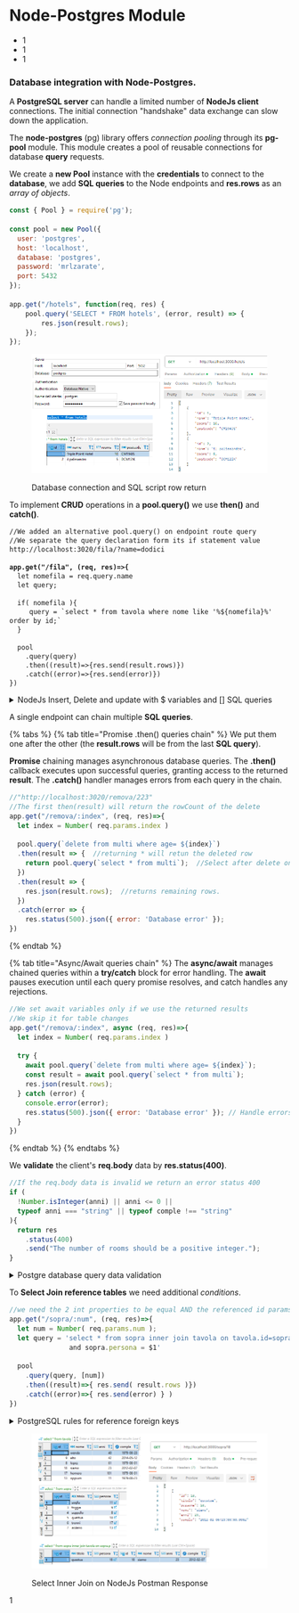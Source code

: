 # Node-Postgres Module

* 1
* 1
* 1

### Database integration with Node-Postgres.

A **PostgreSQL server** can handle a limited number of **NodeJs client** connections. The initial connection "handshake" data exchange can slow down the application.&#x20;

The **node-postgres** (pg) library offers _connection pooling_ through its **pg-pool** module. This module creates a pool of reusable connections for database **query** requests.

We create a **new Pool** instance with the **credentials** to connect to the **database**, we add **SQL queries** to the Node endpoints and **res.rows** as an _array of objects_.

```jsx
const { Pool } = require('pg');

const pool = new Pool({
  user: 'postgres',
  host: 'localhost',
  database: 'postgres',
  password: 'mrlzarate',
  port: 5432
});

app.get("/hotels", function(req, res) {
    pool.query('SELECT * FROM hotels', (error, result) => {
        res.json(result.rows);
    });
});
```

<figure><img src="../.gitbook/assets/DatabaseNodePooling.png" alt="" width="563"><figcaption><p>Database connection and SQL script row return</p></figcaption></figure>

To implement **CRUD** operations in a **pool.query()** we use **then()** and **catch()**.                                    &#x20;

<pre class="language-jsx"><code class="lang-jsx">//We added an alternative pool.query() on endpoint route query
//We separate the query declaration form its if statement value
http://localhost:3020/fila/?name=dodici
<strong>
</strong><strong>app.get("/fila", (req, res)=>{
</strong>  let nomefila = req.query.name
  let query;

  if( nomefila ){
     query = `select * from tavola where nome like '%${nomefila}%' order by id;`
  }

  pool
    .query(query)
    .then((result)=>{res.send(result.rows)})
    .catch((error)=>{res.send(error)})
})
</code></pre>

<details>

<summary>NodeJs Insert, Delete and update with $ variables and [] SQL queries</summary>

We separate the **query** and insert an array of **\[variables]** using **$**, based on their index.

```jsx
// $1/nome, $2/anni , $3/comple, we return the added row.
app.post("/insert", (req, res)=>{
  const {nome, anni, comple} = req.body
  
  let query=
    `Insert into tavola(nome, anni, comple) values( $1, $2, $3 ) returning *`

  pool
    .query( query, [nome, anni, comple] )
    .then( (result)=>{res.json(result.rows) })
    .catch( (error)=>{res.send(error) })
})
```

On **delete,** we return the deleted query using returning.

<pre class="language-jsx"><code class="lang-jsx"><strong>//If absent it will just deletewith no .rows
</strong><strong>app.get("/cancella/:index", (req, res)=>{
</strong>  let index = Number( req.params.index )

  let query=
      `delete from tavola where id=$1 returning * `

  pool
    .query( query, [index] )
    .then((result)=>{res.json(result.rows) })
    .catch((error)=>{res.send(error) })
})
</code></pre>

On **Update**, we can send a **patch** request, if a **key** is _not updated_ it will be **NULL**, and will return **error** if it's a **not null** key.

```jsx
//all empty req.body properties will update with NULL

app.patch("/scambia/:num", (req, res)=> {
  const { nome, anni, comple } = req.body
  const num = Number( req.params.num )

  let query= `UPDATE tavola SET nome=$1, anni=$2, comple=$3 WHERE id=$4`
  
  pool
    .query(query, [nome, anni, comple, num])
    .then((result) =>{ res.send("we have " + nome ) })
    .catch((e) =>{ res.send(e) });
});
```

</details>

A single endpoint can chain multiple **SQL queries**.

{% tabs %}
{% tab title="Promise .then() queries chain" %}
We put them one after the other (the **result.rows** will be from the last **SQL query**).

**Promise** chaining manages asynchronous database queries.                                                                                   The **.then()** callback executes upon successful queries, granting access to the returned **result**. The **.catch()** handler manages errors from each query in the chain.

```jsx
//"http://localhost:3020/remova/223"
//The first then(result) will return the rowCount of the delete
app.get("/remova/:index", (req, res)=>{
  let index = Number( req.params.index )

  pool.query(`delete from multi where age= ${index}`)
  .then(result => {  //returning * will retun the deleted row
    return pool.query(`select * from multi`);  //Select after delete on table
  })
  .then(result => {
    res.json(result.rows);  //returns remaining rows.
  })
  .catch(error => {
    res.status(500).json({ error: 'Database error' });
})
```
{% endtab %}

{% tab title="Async/Await queries chain" %}
The **async/await** manages chained queries within a **try/catch** block for error handling.                            The **await** pauses execution until each query promise resolves, and catch handles any rejections.

```jsx
//We set await variables only if we use the returned results
//We skip it for table changes 
app.get("/remova/:index", async (req, res)=>{
  let index = Number( req.params.index )
  
  try {
    await pool.query(`delete from multi where age= ${index}`);
    const result = await pool.query(`select * from multi`);
    res.json(result.rows);
  } catch (error) {
    console.error(error);
    res.status(500).json({ error: 'Database error' }); // Handle errors!
  }
})
```
{% endtab %}
{% endtabs %}

We **validate** the client's **req.body** data by **res.status(400)**.

```jsx
//If the req.body data is invalid we return an error status 400
if (
  !Number.isInteger(anni) || anni <= 0 ||
  typeof anni === "string" || typeof comple !== "string"
){
  return res
    .status(400)
    .send("The number of rooms should be a positive integer.");
}
```

<details>

<summary>Postgre database query data validation</summary>

We use an additional **pool.query()** to check if any of the **req.body** data is **repeated**.&#x20;

```jsx
//we return error status 400 if the first query finds a match
//We UPDATE a row with the req.body, while ALTER TABLEadds a row.
app.put("/nuovo/:num", (req, res)=>{
  let num = req.params.num
  const { nome, anni, comple } = req.body

  const query = 
    "select * from tavola where nome=$1"

  const query1 =
    "update tavola set nome=$1, anni=$2, comple=$3 where id=$4 returning *"

  pool
    .query( query, [nome] )
    .then( (result)=>{

      if (result.rows.length > 0) {
        return res
          .status(400)
          .send("This name already exist");
      } else {
          pool
            .query(query1, [nome, anni, comple, num])
            .then((result)=> res.json( result.rows ) )
            .catch((error)=> res.send( error ))
      }
    })
    .catch((error)=> res.send("no nome found in the table"))
})
```

</details>

To **Select Join reference tables** we need additional _conditions_.

```jsx
//we need the 2 int properties to be equal AND the referenced id params.value
app.get("/sopra/:num", (req, res)=>{
  let num = Number( req.params.num );
  let query = 'select * from sopra inner join tavola on tavola.id=sopra.persona 
               and sopra.persona = $1'

  pool
    .query(query, [num])
    .then((result)=>{ res.send( result.rows )})
    .catch((error)=>{ res.send(error) } )
})

```

<details>

<summary>PostgreSQL rules for reference foreign keys</summary>

A **foreign key** is a key that references a **primary** key in another table.

```sql
create table tavola(
  id      serial primary key,
  nome	  VARCHAR(15) not null,
  anni	  Int,
  comple  date
)

create table sopra(
  id	     SERIAL primary key,
  titolo     VARCHAR(15),
  persona    int references tavola(id)
)
```

PostgreSQL maintains **referential integrity** between tables. It will prevent the deletion of a primary key if it's _still referenced_ by a foreign key, ensuring that foreign keys are deleted first.

```sql
//we also use the first query to validate if there ARE rows to delete 
app.delete("/togli/:num", (req, res)=>{
  let num = Number( req.params.num )
  let query = "delete from sopra where persona = $1"
  let query1 = "delete from tavola where id = $1 returning *"

  pool
    .query( query, [num] )
    .then((result)=>{

        if( result.rows.length ){
          pool
            .query( query1, [num] )
            .then((result)=> res.json(result.rows))
            .catch((error)=> res.send(error))

        }else{  
          return res
            .send(400)
            .send((error)=> res.send(error))
        }
    })
    .catch((error)=> res.send("No element to delete" + error) )
})
```

</details>

<figure><img src="../.gitbook/assets/ReferencedTab2.png" alt="" width="563"><figcaption><p>Select Inner Join on NodeJs Postman Response</p></figcaption></figure>

1
